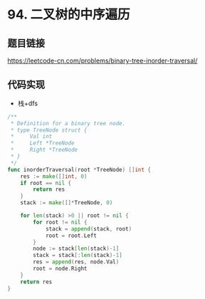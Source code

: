 # 94. 二叉树的中序遍历

## 题目链接

https://leetcode-cn.com/problems/binary-tree-inorder-traversal/

## 代码实现
- 栈+dfs
```go
/**
 * Definition for a binary tree node.
 * type TreeNode struct {
 *     Val int
 *     Left *TreeNode
 *     Right *TreeNode
 * }
 */
func inorderTraversal(root *TreeNode) []int {
    res := make([]int, 0)
    if root == nil {
        return res
    }
    stack := make([]*TreeNode, 0)

    for len(stack) >0 || root != nil {
        for root != nil {
            stack = append(stack, root)
            root = root.Left
        }
        node := stack[len(stack)-1]
        stack = stack[:len(stack)-1]
        res = append(res, node.Val)
        root = node.Right
    }
    return res
}
```